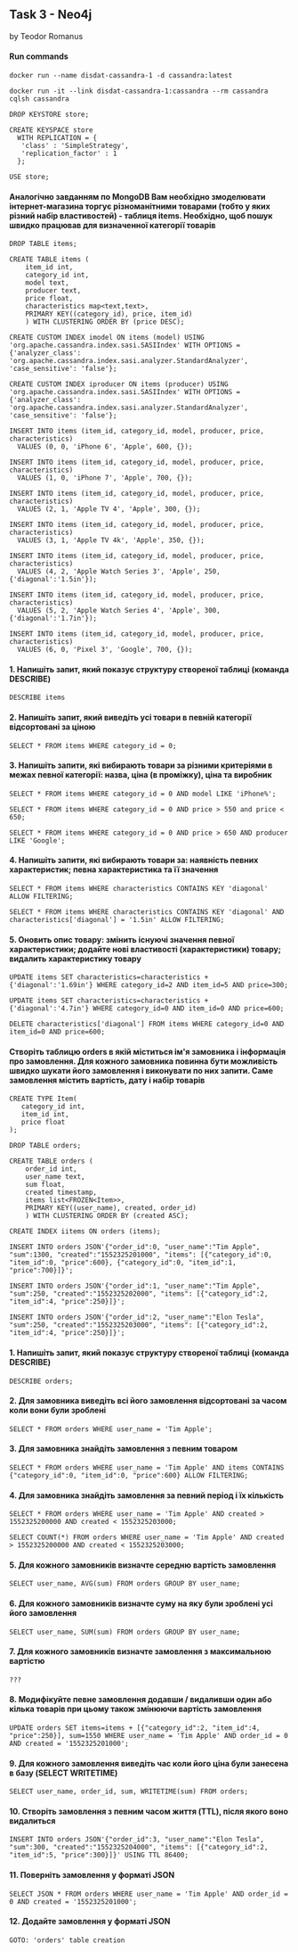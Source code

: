
## Task 3 - Neo4j

by Teodor Romanus

#### Run commands

```
docker run --name disdat-cassandra-1 -d cassandra:latest
```
```
docker run -it --link disdat-cassandra-1:cassandra --rm cassandra cqlsh cassandra
```

```
DROP KEYSTORE store;

CREATE KEYSPACE store
  WITH REPLICATION = { 
   'class' : 'SimpleStrategy', 
   'replication_factor' : 1 
  };

USE store;
```

#### Аналогічно завданням по MongoDB Вам необхідно змоделювати інтернет-магазина торгує різноманітними товарами (тобто у яких різний набір властивостей) - таблиця items. Необхідно, щоб пошук швидко працював для визначенної категорії товарів

```
DROP TABLE items;

CREATE TABLE items (
    item_id int, 
    category_id int, 
    model text, 
    producer text, 
    price float, 
    characteristics map<text,text>, 
    PRIMARY KEY((category_id), price, item_id)
    ) WITH CLUSTERING ORDER BY (price DESC);

CREATE CUSTOM INDEX imodel ON items (model) USING 'org.apache.cassandra.index.sasi.SASIIndex' WITH OPTIONS = {'analyzer_class': 'org.apache.cassandra.index.sasi.analyzer.StandardAnalyzer', 'case_sensitive': 'false'};

CREATE CUSTOM INDEX iproducer ON items (producer) USING 'org.apache.cassandra.index.sasi.SASIIndex' WITH OPTIONS = {'analyzer_class': 'org.apache.cassandra.index.sasi.analyzer.StandardAnalyzer', 'case_sensitive': 'false'};

INSERT INTO items (item_id, category_id, model, producer, price, characteristics)
  VALUES (0, 0, 'iPhone 6', 'Apple', 600, {});

INSERT INTO items (item_id, category_id, model, producer, price, characteristics)
  VALUES (1, 0, 'iPhone 7', 'Apple', 700, {});

INSERT INTO items (item_id, category_id, model, producer, price, characteristics)
  VALUES (2, 1, 'Apple TV 4', 'Apple', 300, {});

INSERT INTO items (item_id, category_id, model, producer, price, characteristics)
  VALUES (3, 1, 'Apple TV 4k', 'Apple', 350, {});

INSERT INTO items (item_id, category_id, model, producer, price, characteristics)
  VALUES (4, 2, 'Apple Watch Series 3', 'Apple', 250, {'diagonal':'1.5in'});

INSERT INTO items (item_id, category_id, model, producer, price, characteristics)
  VALUES (5, 2, 'Apple Watch Series 4', 'Apple', 300, {'diagonal':'1.7in'});

INSERT INTO items (item_id, category_id, model, producer, price, characteristics)
  VALUES (6, 0, 'Pixel 3', 'Google', 700, {});
```
<!-- ![](images/0.png) -->

#### 1.	Напишіть запит, який показує структуру створеної таблиці (команда DESCRIBE)

```
DESCRIBE items
```

#### 2. Напишіть запит, який виведіть усі товари в певній категорії відсортовані за ціною

```
SELECT * FROM items WHERE category_id = 0;
```

#### 3. Напишіть запити, які вибирають товари за різними критеріями в межах певної категорії: назва,  ціна (в проміжку), ціна та виробник

```
SELECT * FROM items WHERE category_id = 0 AND model LIKE 'iPhone%';
```

```
SELECT * FROM items WHERE category_id = 0 AND price > 550 and price < 650;
```

```
SELECT * FROM items WHERE category_id = 0 AND price > 650 AND producer LIKE 'Google';
```

#### 4. Напишіть запити, які вибирають товари за: наявність певних характеристик; певна характеристика та її значення

```
SELECT * FROM items WHERE characteristics CONTAINS KEY 'diagonal' ALLOW FILTERING;
```

```
SELECT * FROM items WHERE characteristics CONTAINS KEY 'diagonal' AND characteristics['diagonal'] = '1.5in' ALLOW FILTERING;
```

#### 5. Оновить опис товару: змінить існуючі значення певної характеристики; додайте нові властивості (характеристики) товару; видалить характеристику товару

```
UPDATE items SET characteristics=characteristics + {'diagonal':'1.69in'} WHERE category_id=2 AND item_id=5 AND price=300;
```

```
UPDATE items SET characteristics=characteristics + {'diagonal':'4.7in'} WHERE category_id=0 AND item_id=0 AND price=600;
```

```
DELETE characteristics['diagonal'] FROM items WHERE category_id=0 AND item_id=0 AND price=600;
```

#### Створіть таблицю orders в якій міститься ім'я замовника і інформація про замовлення. Для кожного замовника повинна бути можливість швидко шукати його замовлення і виконувати по них запити. Саме замовлення містить вартість, дату і набір товарів
```
CREATE TYPE Item(
   category_id int,
   item_id int,
   price float
);
```

```
DROP TABLE orders;

CREATE TABLE orders (
    order_id int,
    user_name text, 
    sum float, 
    created timestamp, 
    items list<FROZEN<Item>>, 
    PRIMARY KEY((user_name), created, order_id)
    ) WITH CLUSTERING ORDER BY (created ASC);

CREATE INDEX iitems ON orders (items);

INSERT INTO orders JSON'{"order_id":0, "user_name":"Tim Apple", "sum":1300, "created":"1552325201000", "items": [{"category_id":0, "item_id":0, "price":600}, {"category_id":0, "item_id":1, "price":700}]}';

INSERT INTO orders JSON'{"order_id":1, "user_name":"Tim Apple", "sum":250, "created":"1552325202000", "items": [{"category_id":2, "item_id":4, "price":250}]}';

INSERT INTO orders JSON'{"order_id":2, "user_name":"Elon Tesla", "sum":250, "created":"1552325203000", "items": [{"category_id":2, "item_id":4, "price":250}]}';
```

#### 1. Напишіть запит, який показує структуру створеної таблиці (команда DESCRIBE)

```
DESCRIBE orders;
```

#### 2. Для замовника виведіть всі його замовлення відсортовані за часом коли вони були зроблені

```
SELECT * FROM orders WHERE user_name = 'Tim Apple';
```

#### 3. Для замовника знайдіть замовлення з певним товаром

```
SELECT * FROM orders WHERE user_name = 'Tim Apple' AND items CONTAINS {"category_id":0, "item_id":0, "price":600} ALLOW FILTERING;
```

#### 4. Для замовника знайдіть замовлення за певний період і їх кількість

```
SELECT * FROM orders WHERE user_name = 'Tim Apple' AND created > 1552325200000 AND created < 1552325203000;
```

```
SELECT COUNT(*) FROM orders WHERE user_name = 'Tim Apple' AND created > 1552325200000 AND created < 1552325203000;
```

#### 5. Для кожного замовників визначте середню вартість замовлення

```
SELECT user_name, AVG(sum) FROM orders GROUP BY user_name;
```

#### 6. Для кожного замовників визначте суму на яку були зроблені усі його замовлення

```
SELECT user_name, SUM(sum) FROM orders GROUP BY user_name;
```

#### 7. Для кожного замовників визначте замовлення з максимальною вартістю

```
???
```

#### 8. Модифікуйте певне замовлення додавши / видаливши один або кілька товарів при цьому також змінюючи вартість замовлення

```
UPDATE orders SET items=items + [{"category_id":2, "item_id":4, "price":250}], sum=1550 WHERE user_name = 'Tim Apple' AND order_id = 0 AND created = '1552325201000';
```

#### 9. Для кожного замовлення виведіть час коли його ціна були занесена в базу (SELECT WRITETIME)

```
SELECT user_name, order_id, sum, WRITETIME(sum) FROM orders;
```

#### 10. Створіть замовлення з певним часом життя (TTL), після якого воно видалиться 

```
INSERT INTO orders JSON'{"order_id":3, "user_name":"Elon Tesla", "sum":300, "created":"1552325204000", "items": [{"category_id":2, "item_id":5, "price":300}]}' USING TTL 86400;
```

#### 11. Поверніть замовлення у форматі JSON

```
SELECT JSON * FROM orders WHERE user_name = 'Tim Apple' AND order_id = 0 AND created = '1552325201000'; 
```

#### 12. Додайте замовлення у форматі JSON

```
GOTO: 'orders' table creation
```


